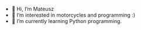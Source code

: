 - 👋 Hi, I’m Mateusz
- 👀 I’m interested in motorcycles and programming :)
- 🌱 I’m currently learning Python programming.

<!---
youngerJar/youngerJar is a ✨ special ✨ repository because its `README.md` (this file) appears on your GitHub profile.
You can click the Preview link to take a look at your changes.
--->
